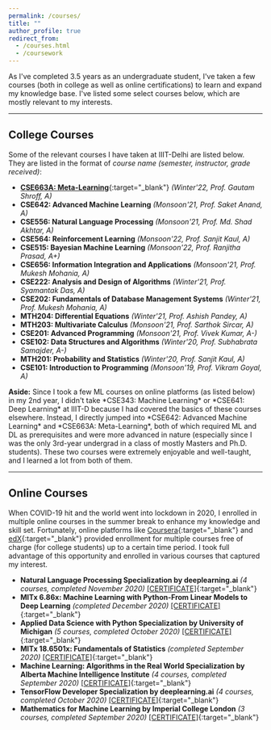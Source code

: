 ```yaml
---
permalink: /courses/
title: ""
author_profile: true
redirect_from: 
  - /courses.html
  - /coursework
---
```



As I've completed 3.5 years as an undergraduate student, I've taken a few courses (both in college as well as online certifications) to learn and expand my knowledge base. I've listed some select courses below, which are mostly relevant to my interests.

--- 

## College Courses

Some of the relevant courses I have taken at IIIT-Delhi are listed below. They are listed in the format of *course name (semester, instructor, grade received)*:
- [**CSE663A: Meta-Learning**](https://sites.google.com/view/meta-learning3/){:target="_blank"} *(Winter'22, Prof. Gautam Shroff, A)*
- **CSE642: Advanced Machine Learning** *(Monsoon'21, Prof. Saket Anand, A)*
- **CSE556: Natural Language Processing** *(Monsoon'21, Prof. Md. Shad Akhtar, A)*
- **CSE564: Reinforcement Learning** *(Monsoon'22, Prof. Sanjit Kaul, A)*
- **CSE515: Bayesian Machine Learning** *(Monsoon'22, Prof. Ranjitha Prasad, A+)*
- **CSE656: Information Integration and Applications** *(Monsoon'21, Prof. Mukesh Mohania, A)*
- **CSE222: Analysis and Design of Algorithms** *(Winter'21, Prof. Syamantak Das, A)*
- **CSE202: Fundamentals of Database Management Systems** *(Winter'21, Prof. Mukesh Mohania, A)*
- **MTH204: Differential Equations** *(Winter'21, Prof. Ashish Pandey, A)*
- **MTH203: Multivariate Calculus** *(Monsoon'21, Prof. Sarthok Sircar, A)*
- **CSE201: Advanced Programming** *(Monsoon'21, Prof. Vivek Kumar, A-)*
- **CSE102: Data Structures and Algorithms** *(Winter'20, Prof. Subhabrata Samajder, A-)* 
- **MTH201: Probability and Statistics** *(Winter'20, Prof. Sanjit Kaul, A)*
- **CSE101: Introduction to Programming** *(Monsoon'19, Prof. Vikram Goyal, A)*

<p class="panel-note" markdown="1"><i class="fa fa-info-circle"></i> <b>Aside:</b> Since I took a few ML courses on online platforms (as listed below) in my 2nd year, I didn't take *CSE343: Machine Learning* or *CSE641: Deep Learning* at IIIT-D because I had covered the basics of these courses elsewhere. Instead, I directly jumped into 
*CSE642: Advanced Machine Learning* and *CSE663A: Meta-Learning*, both of which required ML and DL as prerequisites and were more advanced in nature (especially since I was the only 3rd-year undergrad in a class of mostly Masters and Ph.D. students). These two courses were extremely enjoyable and well-taught, and I learned a lot from both of them.</p>

---

## Online Courses

When COVID-19 hit and the world went into lockdown in 2020, I enrolled in multiple online courses in the summer break to enhance my knowledge and skill set. Fortunately, online platforms like [Coursera](https://www.coursera.org/){:target="_blank"} and [edX](https://www.edx.org/){:target="_blank"}  provided enrollment for multiple courses free of charge (for college students) up to a certain time period. I took full advantage of this opportunity and enrolled in various courses that captured my interest.
- **Natural Language Processing Specialization by deeplearning.ai** *(4 courses, completed November 2020)* [[CERTIFICATE]](https://www.coursera.org/account/accomplishments/specialization/certificate/L9DY4PSQAC7Z){:target="_blank"}
- **MITx 6.86x: Machine Learning with Python-From Linear Models to Deep Learning** *(completed December 2020)* [[CERTIFICATE]](https://courses.edx.org/certificates/dd1078bb4d204a948a19ffef2b1fc960){:target="_blank"}
- **Applied Data Science with Python Specialization by University of Michigan** *(5 courses, completed October 2020)* [[CERTIFICATE]](https://www.coursera.org/account/accomplishments/specialization/certificate/7GH3V8T337YJ){:target="_blank"}
- **MITx 18.6501x: Fundamentals of Statistics** *(completed September 2020)* [[CERTIFICATE]](https://courses.edx.org/certificates/c2521d9594794fa1bffd40a72efe3a28){:target="_blank"}
- **Machine Learning: Algorithms in the Real World Specialization by Alberta Machine Intelligence Institute** *(4 courses, completed September 2020)* [[CERTIFICATE]](https://www.coursera.org/account/accomplishments/specialization/certificate/TKPX8JRDAB7C){:target="_blank"}
- **TensorFlow Developer Specialization by deeplearning.ai** *(4 courses, completed October 2020)* [[CERTIFICATE]](https://www.coursera.org/account/accomplishments/specialization/certificate/D7LYS5FFH3UQ){:target="_blank"}
- **Mathematics for Machine Learning by Imperial College London** *(3 courses, completed September 2020)* [[CERTIFICATE]](https://www.coursera.org/account/accomplishments/specialization/certificate/H7A8ELAUJ2PG){:target="_blank"}

